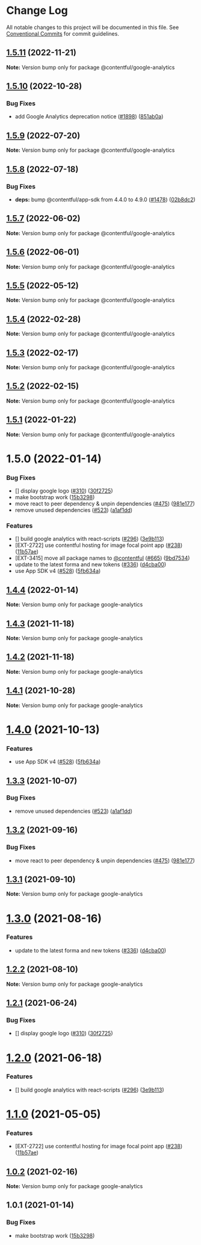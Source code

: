 # Change Log

All notable changes to this project will be documented in this file.
See [Conventional Commits](https://conventionalcommits.org) for commit guidelines.

## [1.5.11](https://github.com/contentful/apps/compare/@contentful/google-analytics@1.5.10...@contentful/google-analytics@1.5.11) (2022-11-21)

**Note:** Version bump only for package @contentful/google-analytics

## [1.5.10](https://github.com/contentful/apps/compare/@contentful/google-analytics@1.5.9...@contentful/google-analytics@1.5.10) (2022-10-28)

### Bug Fixes

- add Google Analytics deprecation notice ([#1898](https://github.com/contentful/apps/issues/1898)) ([851ab0a](https://github.com/contentful/apps/commit/851ab0ae40a452590b6e8681d771f979d6292f39))

## [1.5.9](https://github.com/contentful/apps/compare/@contentful/google-analytics@1.5.8...@contentful/google-analytics@1.5.9) (2022-07-20)

**Note:** Version bump only for package @contentful/google-analytics

## [1.5.8](https://github.com/contentful/apps/compare/@contentful/google-analytics@1.5.7...@contentful/google-analytics@1.5.8) (2022-07-18)

### Bug Fixes

- **deps:** bump @contentful/app-sdk from 4.4.0 to 4.9.0 ([#1478](https://github.com/contentful/apps/issues/1478)) ([02b8dc2](https://github.com/contentful/apps/commit/02b8dc2396ff48c98052b0203c7d13197ecf6310))

## [1.5.7](https://github.com/contentful/apps/compare/@contentful/google-analytics@1.5.6...@contentful/google-analytics@1.5.7) (2022-06-02)

**Note:** Version bump only for package @contentful/google-analytics

## [1.5.6](https://github.com/contentful/apps/compare/@contentful/google-analytics@1.5.5...@contentful/google-analytics@1.5.6) (2022-06-01)

**Note:** Version bump only for package @contentful/google-analytics

## [1.5.5](https://github.com/contentful/apps/compare/@contentful/google-analytics@1.5.4...@contentful/google-analytics@1.5.5) (2022-05-12)

**Note:** Version bump only for package @contentful/google-analytics

## [1.5.4](https://github.com/contentful/apps/compare/@contentful/google-analytics@1.5.3...@contentful/google-analytics@1.5.4) (2022-02-28)

**Note:** Version bump only for package @contentful/google-analytics

## [1.5.3](https://github.com/contentful/apps/compare/@contentful/google-analytics@1.5.2...@contentful/google-analytics@1.5.3) (2022-02-17)

**Note:** Version bump only for package @contentful/google-analytics

## [1.5.2](https://github.com/contentful/apps/compare/@contentful/google-analytics@1.5.1...@contentful/google-analytics@1.5.2) (2022-02-15)

**Note:** Version bump only for package @contentful/google-analytics

## [1.5.1](https://github.com/contentful/apps/compare/@contentful/google-analytics@1.5.0...@contentful/google-analytics@1.5.1) (2022-01-22)

**Note:** Version bump only for package @contentful/google-analytics

# 1.5.0 (2022-01-14)

### Bug Fixes

- [] display google logo ([#310](https://github.com/contentful/apps/issues/310)) ([30f2725](https://github.com/contentful/apps/commit/30f27253cebdebe9c0c7cc8ebe1c6e0caf09342f))
- make bootstrap work ([15b3298](https://github.com/contentful/apps/commit/15b32984a3c96e3455cc13705e0347951a90bac6))
- move react to peer dependency & unpin dependencies ([#475](https://github.com/contentful/apps/issues/475)) ([981e177](https://github.com/contentful/apps/commit/981e177092fafdcce211822277d3ee0dad7ae689))
- remove unused dependencies ([#523](https://github.com/contentful/apps/issues/523)) ([a1af1dd](https://github.com/contentful/apps/commit/a1af1dd07726c1119e0c16fcbdfb3bea4f88dae2))

### Features

- [] build google analytics with react-scripts ([#296](https://github.com/contentful/apps/issues/296)) ([3e9b113](https://github.com/contentful/apps/commit/3e9b1132d998fd10fab5bba598f22807f265da3b))
- [EXT-2722] use contentful hosting for image focal point app ([#238](https://github.com/contentful/apps/issues/238)) ([11b57ae](https://github.com/contentful/apps/commit/11b57ae3e4fb5dd376544d89056430b71883517c))
- [EXT-3415] move all package names to [@contentful](https://github.com/contentful) ([#665](https://github.com/contentful/apps/issues/665)) ([9bd7534](https://github.com/contentful/apps/commit/9bd75340860e59f25b4eed900a832a482508f603))
- update to the latest forma and new tokens ([#336](https://github.com/contentful/apps/issues/336)) ([d4cba00](https://github.com/contentful/apps/commit/d4cba009066b590b790b0d32bb1afbcf699d3bee))
- use App SDK v4 ([#528](https://github.com/contentful/apps/issues/528)) ([5fb634a](https://github.com/contentful/apps/commit/5fb634a0679de8af4ada0de3d571a8a5e5564090))

## [1.4.4](https://github.com/contentful/apps/compare/google-analytics@1.4.3...google-analytics@1.4.4) (2022-01-14)

**Note:** Version bump only for package google-analytics

## [1.4.3](https://github.com/contentful/apps/compare/google-analytics@1.4.2...google-analytics@1.4.3) (2021-11-18)

**Note:** Version bump only for package google-analytics

## [1.4.2](https://github.com/contentful/apps/compare/google-analytics@1.4.1...google-analytics@1.4.2) (2021-11-18)

**Note:** Version bump only for package google-analytics

## [1.4.1](https://github.com/contentful/apps/compare/google-analytics@1.4.0...google-analytics@1.4.1) (2021-10-28)

**Note:** Version bump only for package google-analytics

# [1.4.0](https://github.com/contentful/apps/compare/google-analytics@1.3.3...google-analytics@1.4.0) (2021-10-13)

### Features

- use App SDK v4 ([#528](https://github.com/contentful/apps/issues/528)) ([5fb634a](https://github.com/contentful/apps/commit/5fb634a0679de8af4ada0de3d571a8a5e5564090))

## [1.3.3](https://github.com/contentful/apps/compare/google-analytics@1.3.2...google-analytics@1.3.3) (2021-10-07)

### Bug Fixes

- remove unused dependencies ([#523](https://github.com/contentful/apps/issues/523)) ([a1af1dd](https://github.com/contentful/apps/commit/a1af1dd07726c1119e0c16fcbdfb3bea4f88dae2))

## [1.3.2](https://github.com/contentful/apps/compare/google-analytics@1.3.1...google-analytics@1.3.2) (2021-09-16)

### Bug Fixes

- move react to peer dependency & unpin dependencies ([#475](https://github.com/contentful/apps/issues/475)) ([981e177](https://github.com/contentful/apps/commit/981e177092fafdcce211822277d3ee0dad7ae689))

## [1.3.1](https://github.com/contentful/apps/compare/google-analytics@1.3.0...google-analytics@1.3.1) (2021-09-10)

**Note:** Version bump only for package google-analytics

# [1.3.0](https://github.com/contentful/apps/compare/google-analytics@1.2.2...google-analytics@1.3.0) (2021-08-16)

### Features

- update to the latest forma and new tokens ([#336](https://github.com/contentful/apps/issues/336)) ([d4cba00](https://github.com/contentful/apps/commit/d4cba009066b590b790b0d32bb1afbcf699d3bee))

## [1.2.2](https://github.com/contentful/apps/compare/google-analytics@1.2.1...google-analytics@1.2.2) (2021-08-10)

**Note:** Version bump only for package google-analytics

## [1.2.1](https://github.com/contentful/apps/compare/google-analytics@1.2.0...google-analytics@1.2.1) (2021-06-24)

### Bug Fixes

- [] display google logo ([#310](https://github.com/contentful/apps/issues/310)) ([30f2725](https://github.com/contentful/apps/commit/30f27253cebdebe9c0c7cc8ebe1c6e0caf09342f))

# [1.2.0](https://github.com/contentful/apps/compare/google-analytics@1.1.0...google-analytics@1.2.0) (2021-06-18)

### Features

- [] build google analytics with react-scripts ([#296](https://github.com/contentful/apps/issues/296)) ([3e9b113](https://github.com/contentful/apps/commit/3e9b1132d998fd10fab5bba598f22807f265da3b))

# [1.1.0](https://github.com/contentful/apps/compare/google-analytics@1.0.2...google-analytics@1.1.0) (2021-05-05)

### Features

- [EXT-2722] use contentful hosting for image focal point app ([#238](https://github.com/contentful/apps/issues/238)) ([11b57ae](https://github.com/contentful/apps/commit/11b57ae3e4fb5dd376544d89056430b71883517c))

## [1.0.2](https://github.com/contentful/apps/compare/google-analytics@1.0.1...google-analytics@1.0.2) (2021-02-16)

**Note:** Version bump only for package google-analytics

## 1.0.1 (2021-01-14)

### Bug Fixes

- make bootstrap work ([15b3298](https://github.com/contentful/apps/commit/15b32984a3c96e3455cc13705e0347951a90bac6))
